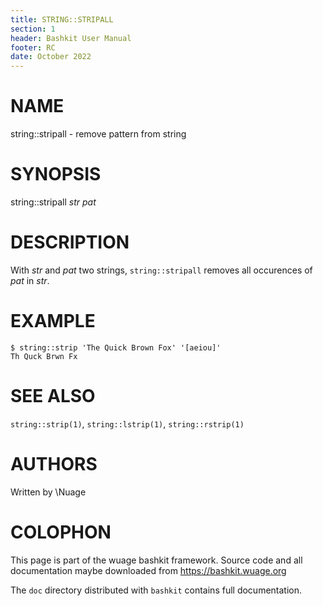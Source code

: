 ```yaml
---
title: STRING::STRIPALL
section: 1
header: Bashkit User Manual
footer: RC
date: October 2022
---
```


# NAME

string::stripall - remove pattern from string

# SYNOPSIS

string::stripall *str* *pat*

# DESCRIPTION

With *str* and *pat* two strings, `string::stripall` removes
all occurences of *pat* in *str*.

# EXAMPLE

    $ string::strip 'The Quick Brown Fox' '[aeiou]'
    Th Quck Brwn Fx

# SEE ALSO

`string::strip(1)`, `string::lstrip(1)`, `string::rstrip(1)`

# AUTHORS
Written by \\Nuage

# COLOPHON
This page is part of the wuage bashkit framework. Source code and all
documentation maybe downloaded from <https://bashkit.wuage.org>

The `doc` directory distributed with `bashkit` contains full documentation.
